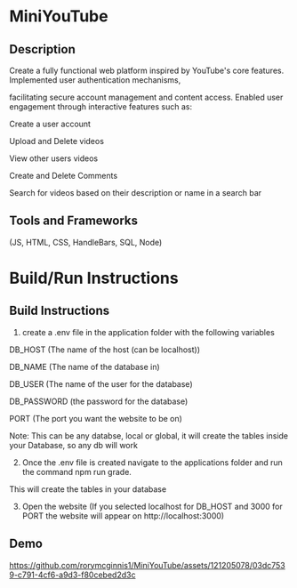 # MiniYouTube

## Description

Create a fully functional web platform inspired by YouTube's core features. Implemented user authentication mechanisms, 

facilitating secure account management and content access. Enabled user engagement through interactive features such as:

Create a user account

Upload and Delete videos

View other users videos

Create and Delete Comments

Search for videos based on their description or name in a search bar

## Tools and Frameworks
(JS, HTML, CSS, HandleBars, SQL, Node)

# Build/Run Instructions

## Build Instructions
1. create a .env file in the application folder with the following variables

DB_HOST (The name of the host (can be localhost))

DB_NAME (The name of the database in)

DB_USER (The name of the user for the database)

DB_PASSWORD (the password for the database)

PORT (The port you want the website to be on)

Note: This can be any databse, local or global, it will create the tables inside your Database, so any db will work

2. Once the .env file is created navigate to the applications folder and run the command npm run grade.

This will create the tables in your database

3. Open the website (If you selected localhost for DB_HOST and 3000 for PORT the website will appear on http://localhost:3000)

## Demo

https://github.com/rorymcginnis1/MiniYouTube/assets/121205078/03dc7539-c791-4cf6-a9d3-f80cebed2d3c

